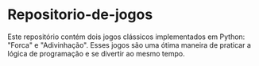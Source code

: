 # Repositorio-de-jogos
Este repositório contém dois jogos clássicos implementados em Python: "Forca" e "Adivinhação". Esses jogos são uma ótima maneira de praticar a lógica de programação e se divertir ao mesmo tempo. 
